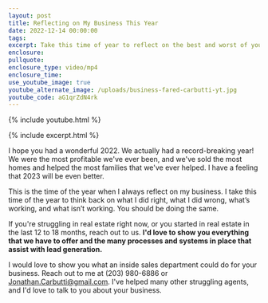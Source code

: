```yaml
---
layout: post
title: Reflecting on My Business This Year
date: 2022-12-14 00:00:00
tags:
excerpt: Take this time of year to reflect on the best and worst of your business.
enclosure:
pullquote:
enclosure_type: video/mp4
enclosure_time:
use_youtube_image: true
youtube_alternate_image: /uploads/business-fared-carbutti-yt.jpg
youtube_code: aG1qrZdN4rk
---
```

{% include youtube.html %}

{% include excerpt.html %}

I hope you had a wonderful 2022. We actually had a record-breaking year\! We were the most profitable we've ever been, and we've sold the most homes and helped the most families that we've ever helped. I have a feeling that 2023 will be even better.

This is the time of the year when I always reflect on my business. I take this time of the year to think back on what I did right, what I did wrong, what’s working, and what isn’t working. You should be doing the same.

If you're struggling in real estate right now, or you started in real estate in the last 12 to 18 months, reach out to us. **I'd love to show you everything that we have to offer and the many processes and systems in place that assist with lead generation.**

I would love to show you what an inside sales department could do for your business. Reach out to me at (203) 980-6886 or Jonathan.Carbutti@gmail.com. I've helped many other struggling agents, and I'd love to talk to you about your business.